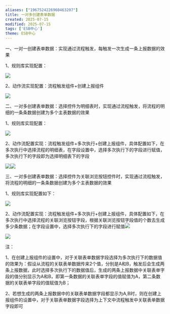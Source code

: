 ```yaml
---
aliases: ["1967524226960463207"]
title: 一对多创建表单数据
created: 2025-07-15
modified: 2025-07-15
tags: ['ESB中心']
theme: ESB中心
---
```


一、一对一创建表单数据：实现通过流程触发，每触发一次生成一条上报数据的效果

1、规则库实现配置：

![](f60a740bf67f4ac454e242bcebdf1970.jpg)

2、动作流实现配置：流程触发组件+创建上报组件

![](68e673ee1e8a32c02fad4eea91e3e7d6.jpg)

二、一对多创建表单数据：选择控件为明细表时，实现通过流程触发，将流程的明细的一条条数据创建为多个主表数据的效果

1、规则库实现配置：

![](b2431827d508e68101f6755d955f1ad7.jpg)

2、动作流配置实现：流程触发组件+多次执行+创建上报组件，具体配置如下，在多次执行中选择流程的明细表，在字段设置中，选择多次执行下的字段进行赋值，多次执行下的字段即为选择明细表下的字段

![](0d77ec2f7fca93abb5e250fe5f06890a.jpg)![](5ea4f8479d4a59d80eea168ce8ad1736.jpg)

三、一对多创建表单数据：选择控件为关联浏览按钮控件时，实现通过流程触发，将流程的明细的一条条数据创建为多个主表数据的效果

1、规则库实现配置如下：

![](8052f06e226912ccbd5653d11f7461fd.jpg)

2、动作流配置实现：流程触发组件+多次执行+创建上报组件，具体配置如下，在多次执行中选择流程的关联浏览按钮字段，根据关联浏览按钮字段值的个数去生成多少条数据；在字段设置中，选择多次执行下的字段进行赋值![](ee0e4dfe176264e0071ab426cd8d10f0.jpg)

![](1b651456429bfab437db35216ae6528e.jpg)

注：

1、在创建上报组件的设置中，对于关联表单数据字段选择为多次执行下的数据值的效果为：假设从流程的关联表单数据传来2个值，分别是A和B，触发后会生成两条上报数据，此时选择多次执行下的数据值后，生成的两条上报数据中关联表单字段的值分别显示为A和B，即第一条数据的关联表单字段的值赋值为A，第二条数据的关联表单字段的值赋值为B；

2、若想生成的两条上报数据中的关联表单数据字段都显示为A,B时，则在创建上报组件的设置中，对于关联表单数据字段选择为上下文中流程触发中关联表单数据字段即可